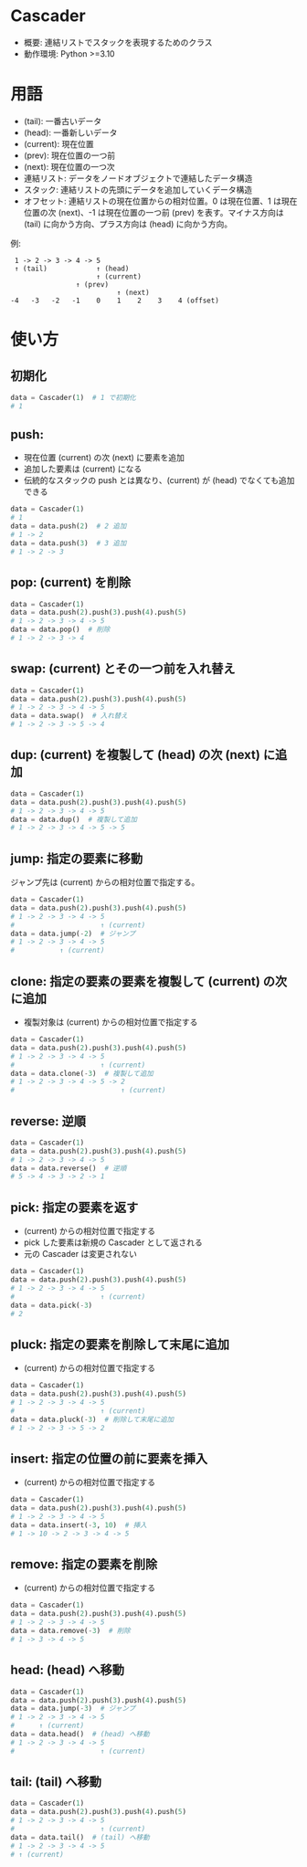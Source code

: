 # Cascader
- 概要: 連結リストでスタックを表現するためのクラス
- 動作環境: Python >=3.10

# 用語
- (tail): 一番古いデータ
- (head): 一番新しいデータ
- (current): 現在位置
- (prev): 現在位置の一つ前
- (next): 現在位置の一つ次
- 連結リスト: データをノードオブジェクトで連結したデータ構造
- スタック: 連結リストの先頭にデータを追加していくデータ構造
- オフセット: 連結リストの現在位置からの相対位置。0 は現在位置、1 は現在位置の次 (next)、-1 は現在位置の一つ前 (prev) を表す。マイナス方向は (tail) に向かう方向、プラス方向は (head) に向かう方向。

例:
``` text
 1 -> 2 -> 3 -> 4 -> 5
 ↑ (tail)            ↑ (head)
                     ↑ (current)
                ↑ (prev)
                          ↑ (next)
-4   -3   -2   -1    0    1    2    3    4 (offset)
```

# 使い方

## 初期化
``` python
data = Cascader(1)  # 1 で初期化
# 1
```

## push: 
- 現在位置 (current) の次 (next) に要素を追加
- 追加した要素は (current) になる
- 伝統的なスタックの push とは異なり、(current) が (head) でなくても追加できる
``` python
data = Cascader(1)
# 1
data = data.push(2)  # 2 追加
# 1 -> 2
data = data.push(3)  # 3 追加
# 1 -> 2 -> 3
```

## pop: (current) を削除
``` python
data = Cascader(1)
data = data.push(2).push(3).push(4).push(5)
# 1 -> 2 -> 3 -> 4 -> 5
data = data.pop()  # 削除
# 1 -> 2 -> 3 -> 4
```

## swap: (current) とその一つ前を入れ替え
``` python
data = Cascader(1)
data = data.push(2).push(3).push(4).push(5)
# 1 -> 2 -> 3 -> 4 -> 5
data = data.swap()  # 入れ替え
# 1 -> 2 -> 3 -> 5 -> 4
```

## dup: (current) を複製して (head) の次 (next) に追加
``` python
data = Cascader(1)
data = data.push(2).push(3).push(4).push(5)
# 1 -> 2 -> 3 -> 4 -> 5
data = data.dup()  # 複製して追加
# 1 -> 2 -> 3 -> 4 -> 5 -> 5
```

## jump: 指定の要素に移動
ジャンプ先は (current) からの相対位置で指定する。
``` python
data = Cascader(1)
data = data.push(2).push(3).push(4).push(5)
# 1 -> 2 -> 3 -> 4 -> 5
#                     ↑ (current)
data = data.jump(-2)  # ジャンプ
# 1 -> 2 -> 3 -> 4 -> 5
#           ↑ (current)
```

## clone: 指定の要素の要素を複製して (current) の次に追加
- 複製対象は (current) からの相対位置で指定する
``` python
data = Cascader(1)
data = data.push(2).push(3).push(4).push(5)
# 1 -> 2 -> 3 -> 4 -> 5
#                     ↑ (current)
data = data.clone(-3)  # 複製して追加
# 1 -> 2 -> 3 -> 4 -> 5 -> 2
#                          ↑ (current)
```

## reverse: 逆順
``` python
data = Cascader(1)
data = data.push(2).push(3).push(4).push(5)
# 1 -> 2 -> 3 -> 4 -> 5
data = data.reverse()  # 逆順
# 5 -> 4 -> 3 -> 2 -> 1
```

## pick: 指定の要素を返す
- (current) からの相対位置で指定する
- pick した要素は新規の Cascader として返される
- 元の Cascader は変更されない
``` python
data = Cascader(1)
data = data.push(2).push(3).push(4).push(5)
# 1 -> 2 -> 3 -> 4 -> 5
#                     ↑ (current)
data = data.pick(-3)
# 2
```

## pluck: 指定の要素を削除して末尾に追加
- (current) からの相対位置で指定する
``` python
data = Cascader(1)
data = data.push(2).push(3).push(4).push(5)
# 1 -> 2 -> 3 -> 4 -> 5
#                     ↑ (current)
data = data.pluck(-3)  # 削除して末尾に追加
# 1 -> 2 -> 3 -> 5 -> 2
```

## insert: 指定の位置の前に要素を挿入
- (current) からの相対位置で指定する
``` python
data = Cascader(1)
data = data.push(2).push(3).push(4).push(5)
# 1 -> 2 -> 3 -> 4 -> 5
data = data.insert(-3, 10)  # 挿入
# 1 -> 10 -> 2 -> 3 -> 4 -> 5
```

## remove: 指定の要素を削除
- (current) からの相対位置で指定する
``` python
data = Cascader(1)
data = data.push(2).push(3).push(4).push(5)
# 1 -> 2 -> 3 -> 4 -> 5
data = data.remove(-3)  # 削除
# 1 -> 3 -> 4 -> 5
```

## head: (head) へ移動
``` python
data = Cascader(1)
data = data.push(2).push(3).push(4).push(5)
data = data.jump(-3)  # ジャンプ
# 1 -> 2 -> 3 -> 4 -> 5
#      ↑ (current)
data = data.head()  # (head) へ移動
# 1 -> 2 -> 3 -> 4 -> 5
#                     ↑ (current)
```

## tail: (tail) へ移動
``` python
data = Cascader(1)
data = data.push(2).push(3).push(4).push(5)
# 1 -> 2 -> 3 -> 4 -> 5
#                     ↑ (current)
data = data.tail()  # (tail) へ移動
# 1 -> 2 -> 3 -> 4 -> 5
# ↑ (current)
```
